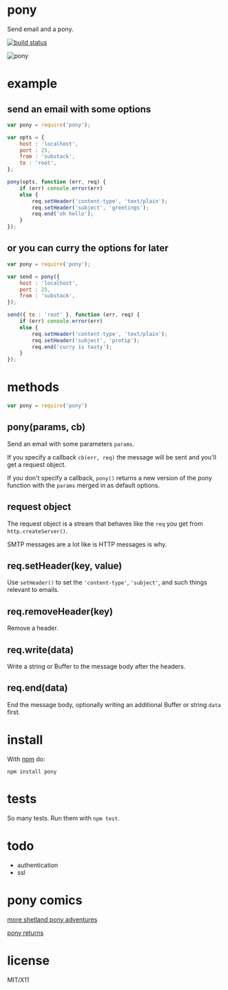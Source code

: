pony
====

Send email and a pony.

[![build status](https://secure.travis-ci.org/substack/node-pony.png)](http://travis-ci.org/substack/node-pony)

![pony](http://substack.net/images/pony.png)

example
=======

send an email with some options
-------------------------------

``` js
var pony = require('pony');

var opts = {
    host : 'localhost',
    port : 25,
    from : 'substack',
    to : 'root',
};

pony(opts, function (err, req) {
    if (err) console.error(err)
    else {
        req.setHeader('content-type', 'text/plain');
        req.setHeader('subject', 'greetings');
        req.end('oh hello');
    }
});
```

or you can curry the options for later
--------------------------------------

``` js
var pony = require('pony');

var send = pony({
    host : 'localhost',
    port : 25,
    from : 'substack',
});

send({ to : 'root' }, function (err, req) {
    if (err) console.error(err)
    else {
        req.setHeader('content-type', 'text/plain');
        req.setHeader('subject', 'protip');
        req.end('curry is tasty');
    }
});
```

methods
=======

``` js
var pony = require('pony')
```

pony(params, cb)
----------------

Send an email with some parameters `params`.

If you specify a callback `cb(err, req)` the message will be sent and you'll get
a request object.

If you don't specify a callback, `pony()` returns a new version of the pony
function with the `params` merged in as default options.

request object
--------------

The request object is a stream that behaves like the `req` you get from
`http.createServer()`.

SMTP messages are a lot like is HTTP messages is why.

req.setHeader(key, value)
-------------------------

Use `setHeader()` to set the `'content-type'`, `'subject'`, and such things
relevant to emails.

req.removeHeader(key)
---------------------

Remove a header.

req.write(data)
---------------

Write a string or Buffer to the message body after the headers.

req.end(data)
-------------

End the message body, optionally writing an additional Buffer or string `data`
first.

install
=======

With [npm](http://npmjs.org) do:

```
npm install pony
```

tests
=====

So many tests. Run them with `npm test`.

todo
====

* authentication
* ssl

pony comics
===========

[more shetland pony adventures](http://harkavagrant.com/index.php?id=131)

[pony returns](http://www.harkavagrant.com/index.php?id=284)

license
=======

MIT/X11
